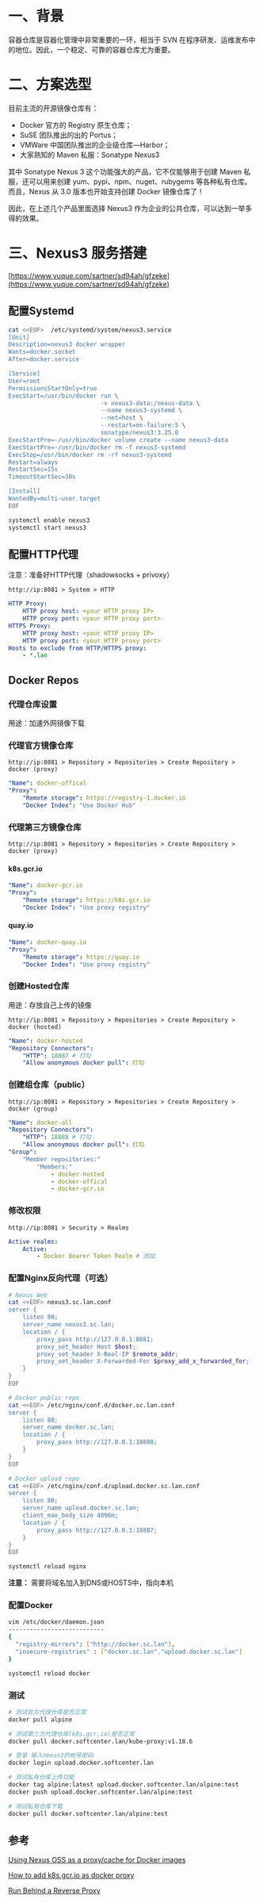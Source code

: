 # 一、背景
容器仓库是容器化管理中非常重要的一环，相当于 SVN 在程序研发、运维发布中的地位。因此，一个稳定、可靠的容器仓库尤为重要。

# 二、方案选型
目前主流的开源镜像仓库有：

- Docker 官方的 Registry 原生仓库；
- SuSE 团队推出的出的 Portus；
- VMWare 中国团队推出的企业级仓库—Harbor；
- 大家熟知的 Maven 私服：Sonatype Nexus3

其中 Sonatype Nexus 3 这个功能强大的产品，它不仅能够用于创建 Maven 私服，还可以用来创建 yum、pypi、npm、nuget、rubygems 等各种私有仓库。而且，Nexus 从 3.0 版本也开始支持创建 Docker 镜像仓库了！

因此，在上述几个产品里面选择 Nexus3 作为企业的公共仓库，可以达到一举多得的效果。

# 三、Nexus3 服务搭建

[https://www.yuque.com/sartner/sd94ah/gfzeke](https://www.yuque.com/sartner/sd94ah/gfzeke)

## 配置Systemd

```bash
cat <<EOF>  /etc/systemd/system/nexus3.service
[Unit]
Description=nexus3 docker wrapper
Wants=docker.socket
After=docker.service

[Service]
User=root
PermissionsStartOnly=true
ExecStart=/usr/bin/docker run \
                          -v nexus3-data:/nexus-data \
                          --name nexus3-systemd \
                          --net=host \
                          --restart=on-failure:5 \
                          sonatype/nexus3:3.25.0
ExecStartPre=-/usr/bin/docker volume create --name nexus3-data
ExecStartPre=-/usr/bin/docker rm -f nexus3-systemd
ExecStop=/usr/bin/docker rm -rf nexus3-systemd
Restart=always
RestartSec=15s
TimeoutStartSec=30s

[Install]
WantedBy=multi-user.target
EOF

systemctl enable nexus3
systemctl start nexus3
```

## 配置HTTP代理

注意：准备好HTTP代理（shadowsocks + privoxy）

`http://ip:8081 > System > HTTP`

```yaml
HTTP Proxy:
    HTTP proxy host: <your HTTP proxy IP>
    HTTP proxy port: <your HTTP proxy port>
HTTPS Proxy:
    HTTP proxy host: <your HTTP proxy IP>
    HTTP proxy port: <your HTTP proxy port>
Hosts to exclude from HTTP/HTTPS proxy:
    - *.lan
```

## Docker Repos

### 代理仓库设置

用途：加速外网镜像下载

### 代理官方镜像仓库

`http://ip:8081 > Repository > Repositories > Create Repository > docker (proxy)`


```yaml
"Name": docker-offical
"Proxy":
    "Remote storage": https://registry-1.docker.io
    "Docker Index": "Use Docker Hub"
```

### 代理第三方镜像仓库

`http://ip:8081 > Repository > Repositories > Create Repository > docker (proxy)`

#### k8s.gcr.io

```yaml
"Name": docker-gcr.io
"Proxy":
    "Remote storage": https://k8s.gcr.io
    "Docker Index": "Use proxy registry"
```

#### quay.io

```yaml
"Name": docker-quay.io
"Proxy":
    "Remote storage": https://quay.io
    "Docker Index": "Use proxy registry"
```

### 创建Hosted仓库

用途：存放自己上传的镜像

`http://ip:8081 > Repository > Repositories > Create Repository > docker (hosted)`

```yaml
"Name": docker-hosted
"Repository Connectors":
    "HTTP": 18887 # 打勾
    "Allow anonymous docker pull": 打勾
```

### 创建组仓库（public）

`http://ip:8081 > Repository > Repositories > Create Repository > docker (group)`

```yaml
"Name": docker-all
"Repository Connectors":
    "HTTP": 18888 # 打勾
    "Allow anonymous docker pull": 打勾
"Group":
    "Member repositories:"
        "Members:"
            - docker-hosted
            - docker-offical
            - docker-gcr.io
```

### 修改权限

`http://ip:8081 > Security > Realms`

```yaml
Active realms:
    Active:
        - Docker Bearer Token Realm # 添加
```

### 配置Nginx反向代理（可选）

```bash
# Nexus Web
cat <<EOF> nexus3.sc.lan.conf 
server {
    listen 80;
    server_name nexus3.sc.lan;
    location / {
        proxy_pass http://127.0.0.1:8081;
        proxy_set_header Host $host;
        proxy_set_header X-Real-IP $remote_addr;
        proxy_set_header X-Forwarded-For $proxy_add_x_forwarded_for;
    }
}
EOF

# Docker public repo
cat <<EOF> /etc/nginx/conf.d/docker.sc.lan.conf 
server {
    listen 80;
    server_name docker.sc.lan;
    location / {
        proxy_pass http://127.0.0.1:18888;
    }
}
EOF

# Docker upload repo
cat <<EOF> /etc/nginx/conf.d/upload.docker.sc.lan.conf 
server {
    listen 80;
    server_name upload.docker.sc.lan;
    client_max_body_size 4096m;
    location / {
        proxy_pass http://127.0.0.1:18887;
    }
}
EOF

systemctl reload nginx
```

**注意：** 需要将域名加入到DNS或HOSTS中，指向本机

### 配置Docker

```bash
vim /etc/docker/daemon.json
---------------------------
{
  "registry-mirrors": ["http://docker.sc.lan"],
  "insecure-registries" : ["docker.sc.lan","upload.docker.sc.lan"]
}

systemctl reload docker
```

### 测试

```bash
# 测试官方代理仓库是否正常
docker pull alpine

# 测试第三方代理仓库(k8s.gcr.io)是否正常
docker pull docker.softcenter.lan/kube-proxy:v1.18.6

# 登录 输入nexus3的帐号密码
docker login upload.docker.softcenter.lan

# 测试私有仓库上传功能
docker tag alpine:latest upload.docker.softcenter.lan/alpine:test
docker push upload.docker.softcenter.lan/alpine:test

# 测试私有仓库下载
docker pull docker.softcenter.lan/alpine:test
```

## 参考
[Using Nexus OSS as a proxy/cache for Docker images](https://mtijhof.wordpress.com/2018/07/23/using-nexus-oss-as-a-proxy-cache-for-docker-images/)

[How to add k8s.gcr.io as docker proxy](https://community.sonatype.com/t/how-to-add-k8s-gcr-io-as-docker-proxy/1614)

[Run Behind a Reverse Proxy](https://help.sonatype.com/repomanager3/installation/run-behind-a-reverse-proxy)